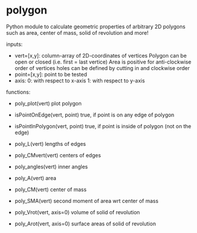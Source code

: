 # polygon
Python module to calculate geometric properties of arbitrary 2D polygons such as area, center of mass, solid of revolution and more!

inputs:
- vert=[x,y]: column-array of 2D-coordinates of vertices
    Polygon can be open or closed (i.e. first = last vertice)
    Area is positive for anti-clockwise order of vertices
    holes can be defined by cutting in and clockwise order
- point=[x,y]: point to be tested
- axis: 0: with respect to x-axis
        1: with respect to y-axis

functions:

- poly_plot(vert)               plot polygon

- isPointOnEdge(vert, point)    true, if point is on any edge of polygon
- isPointInPolygon(vert, point) true, if point is inside of polygon (not on the edge)

- poly_L(vert)                  lengths of edges
- poly_CMvert(vert)             centers of edges
- poly_angles(vert)             inner angles

- poly_A(vert)                  area
- poly_CM(vert)                 center of mass
- poly_SMA(vert)                second moment of area wrt center of mass

- poly_Vrot(vert, axis=0)       volume of solid of revolution
- poly_Arot(vert, axis=0)       surface areas of solid of revolution
